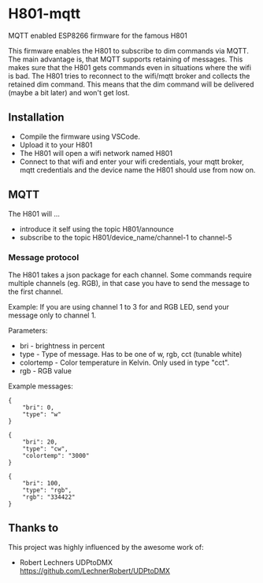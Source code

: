# H801-mqtt
MQTT enabled ESP8266 firmware for the famous H801

This firmware enables the H801 to subscribe to dim commands via MQTT.
The main advantage is, that MQTT supports retaining of messages. This makes sure that the H801 gets commands even in situations where the wifi is bad. 
The H801 tries to reconnect to the wifi/mqtt broker and collects the retained dim command. This means that the dim command will be delivered (maybe a bit later) and won't get lost.

## Installation
* Compile the firmware using VSCode.
* Upload it to your H801
* The H801 will open a wifi network named H801
* Connect to that wifi and enter your wifi credentials, your mqtt broker, mqtt credentials and the device name the H801 should use from now on.

## MQTT 
The H801 will ...
* introduce it self using the topic H801/announce
* subscribe to the topic H801/device_name/channel-1 to channel-5

### Message protocol
The H801 takes a json package for each channel. Some commands require multiple channels (eg. RGB), in that case you have to send the message to the first channel. 

Example: If you are using channel 1 to 3 for and RGB LED, send your message only to channel 1.

Parameters:
* bri - brightness in percent
* type - Type of message. Has to be one of w, rgb, cct (tunable white)
* colortemp - Color temperature in Kelvin. Only used in type "cct". 
* rgb - RGB value

Example messages:
```
{
    "bri": 0,
    "type": "w"
}
```

```
{
    "bri": 20,
    "type": "cw",
    "colortemp": "3000"
}
```

```
{
    "bri": 100,
    "type": "rgb",
    "rgb": "334422"
}
```

## Thanks to

This project was highly influenced by the awesome work of:
* Robert Lechners UDPtoDMX https://github.com/LechnerRobert/UDPtoDMX
